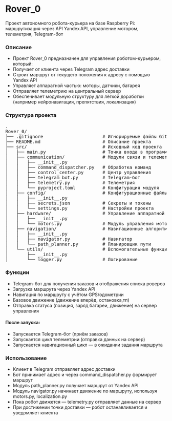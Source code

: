 # Rover_0
Проект автономного робота-курьера на базе Raspberry Pi: маршрутизация через API Yandex API, управление мотором, телеметрия, Telegram-бот

### Описание
- Проект Rover_0 предназначен для управления роботом-курьером, который:
- Получает от клиента через Telegram адрес доставки
- Строит маршрут от текущего положения к адресу с помощью Yandex API
- Управляет аппаратной частью: моторы, датчики, батарея
- Отправляет телеметрию на центральный сервер
- Обеспечивает модульную структуру для лёгкой доработки (например нейронавигация, препятствия, локализация)

### Структура проекта
<pre>
.
Rover_0/
├── .gitignore                      # Игнорируемые файлы Git
├── README.md                       # Описание проекта
├── src/                            # Исходный код проекта
│   ├── main.py                     # Точка входа в программу
│   ├── communication/              # Модули связи и телеметрии
│   │   ├── __init__.py
│   │   ├── command_dispatcher.py   # Обработка команд
│   │   ├── control_center.py       # Центр управления
│   │   ├── telegram_bot.py         # Telegram-бот
│   │   ├── telemetry.py            # Телеметрия
│   │   └── pyproject.toml          # Конфигурация модуля
│   ├── config/                     # Конфигурационные файлы
│   │   ├── __init__.py
│   │   ├── secrets.json            # Секреты и токены
│   │   └── settings.py             # Настройки проекта
│   ├── hardware/                   # Управление аппаратной частью
│   │   ├── __init__.py
│   │   └── motors.py               # Модуль управления моторами
│   ├── navigation/                 # Навигационные алгоритмы
│   │   ├── __init__.py
│   │   ├── navigator.py            # Навигатор
│   │   └── path_planner.py         # Планировщик пути
│   └── utils/                      # Вспомогательные функции
│       ├── __init__.py
│       └── logger.py               # Логирование
</pre>
### Функции
- Telegram-бот для получения заказов и отображения списка роверов
- Загрузка маршрута через Yandex API
- Навигация по маршруту с учётом GPS/одометрии
- Базовое движение (движение вперёд, остановка,тп)
- Отправка статуса (позиция, заряд батареи, движение) на сервер управления

#### После запуска:
- Запускается Telegram-бот (приём заказов)
- Запускается цикл телеметрии (отправка данных на сервер)
- Запускается навигационный цикл — в ожидании задания маршрута

### Использование
- Клиент в Telegram отправляет адрес доставки
- Бот принимает адрес и через command_dispatcher.py формирует маршрут
- Модуль path_planner.py получает маршрут от Yandex API
- Модуль navigator.py начинает движение по маршруту, используя motors.py, localization.py
- Пока робот движется — telemetry.py отправляет данные на сервер
- При достижении точки доставки — робот останавливается и уведомляет клиента

 